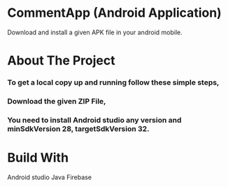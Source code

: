 # CommentApp (Android Application)
  Download and install a given APK file in your android mobile.
  
# About The Project
  ### To get a local copy up and running follow these simple steps,
  ### Download the given ZIP File,
  ### You need to install Android studio any version and minSdkVersion 28, targetSdkVersion 32.
  
# Build With
  Android studio
  Java
  Firebase
